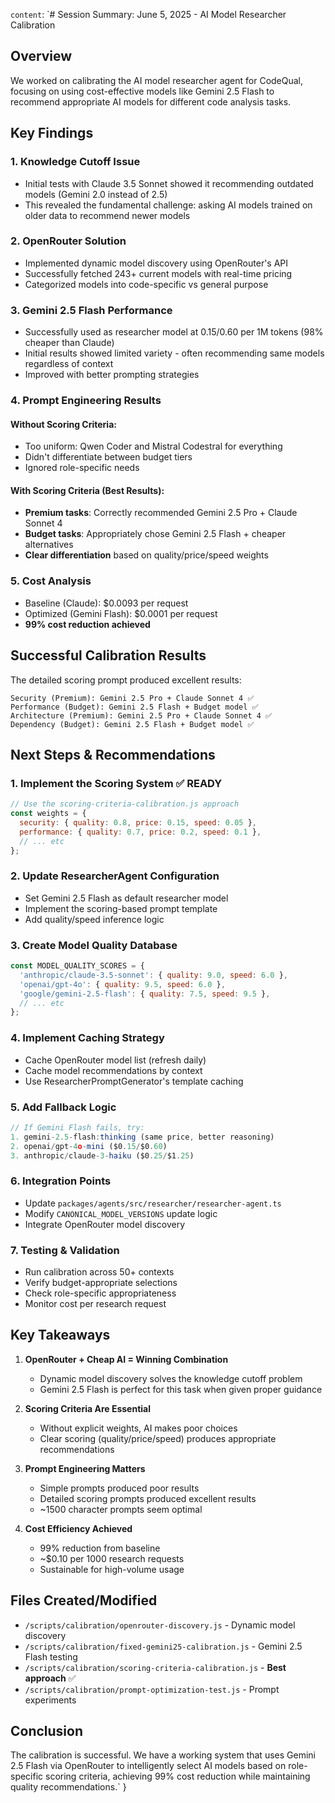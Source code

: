   `content`: `# Session Summary: June 5, 2025 - AI Model Researcher Calibration

## Overview
We worked on calibrating the AI model researcher agent for CodeQual, focusing on using cost-effective models like Gemini 2.5 Flash to recommend appropriate AI models for different code analysis tasks.

## Key Findings

### 1. **Knowledge Cutoff Issue**
- Initial tests with Claude 3.5 Sonnet showed it recommending outdated models (Gemini 2.0 instead of 2.5)
- This revealed the fundamental challenge: asking AI models trained on older data to recommend newer models

### 2. **OpenRouter Solution**
- Implemented dynamic model discovery using OpenRouter's API
- Successfully fetched 243+ current models with real-time pricing
- Categorized models into code-specific vs general purpose

### 3. **Gemini 2.5 Flash Performance**
- Successfully used as researcher model at $0.15/$0.60 per 1M tokens (98% cheaper than Claude)
- Initial results showed limited variety - often recommending same models regardless of context
- Improved with better prompting strategies

### 4. **Prompt Engineering Results**

#### Without Scoring Criteria:
- Too uniform: Qwen Coder and Mistral Codestral for everything
- Didn't differentiate between budget tiers
- Ignored role-specific needs

#### With Scoring Criteria (Best Results):
- **Premium tasks**: Correctly recommended Gemini 2.5 Pro + Claude Sonnet 4
- **Budget tasks**: Appropriately chose Gemini 2.5 Flash + cheaper alternatives
- **Clear differentiation** based on quality/price/speed weights

### 5. **Cost Analysis**
- Baseline (Claude): $0.0093 per request
- Optimized (Gemini Flash): $0.0001 per request
- **99% cost reduction achieved**

## Successful Calibration Results

The detailed scoring prompt produced excellent results:

```
Security (Premium): Gemini 2.5 Pro + Claude Sonnet 4 ✅
Performance (Budget): Gemini 2.5 Flash + Budget model ✅
Architecture (Premium): Gemini 2.5 Pro + Claude Sonnet 4 ✅
Dependency (Budget): Gemini 2.5 Flash + Budget model ✅
```

## Next Steps & Recommendations

### 1. **Implement the Scoring System** ✅ READY
```javascript
// Use the scoring-criteria-calibration.js approach
const weights = {
  security: { quality: 0.8, price: 0.15, speed: 0.05 },
  performance: { quality: 0.7, price: 0.2, speed: 0.1 },
  // ... etc
};
```

### 2. **Update ResearcherAgent Configuration**
- Set Gemini 2.5 Flash as default researcher model
- Implement the scoring-based prompt template
- Add quality/speed inference logic

### 3. **Create Model Quality Database**
```javascript
const MODEL_QUALITY_SCORES = {
  'anthropic/claude-3.5-sonnet': { quality: 9.0, speed: 6.0 },
  'openai/gpt-4o': { quality: 9.5, speed: 6.0 },
  'google/gemini-2.5-flash': { quality: 7.5, speed: 9.5 },
  // ... etc
};
```

### 4. **Implement Caching Strategy**
- Cache OpenRouter model list (refresh daily)
- Cache model recommendations by context
- Use ResearcherPromptGenerator's template caching

### 5. **Add Fallback Logic**
```javascript
// If Gemini Flash fails, try:
1. gemini-2.5-flash:thinking (same price, better reasoning)
2. openai/gpt-4o-mini ($0.15/$0.60)
3. anthropic/claude-3-haiku ($0.25/$1.25)
```

### 6. **Integration Points**
- Update `packages/agents/src/researcher/researcher-agent.ts`
- Modify `CANONICAL_MODEL_VERSIONS` update logic
- Integrate OpenRouter model discovery

### 7. **Testing & Validation**
- Run calibration across 50+ contexts
- Verify budget-appropriate selections
- Check role-specific appropriateness
- Monitor cost per research request

## Key Takeaways

1. **OpenRouter + Cheap AI = Winning Combination**
   - Dynamic model discovery solves the knowledge cutoff problem
   - Gemini 2.5 Flash is perfect for this task when given proper guidance

2. **Scoring Criteria Are Essential**
   - Without explicit weights, AI makes poor choices
   - Clear scoring (quality/price/speed) produces appropriate recommendations

3. **Prompt Engineering Matters**
   - Simple prompts produced poor results
   - Detailed scoring prompts produced excellent results
   - ~1500 character prompts seem optimal

4. **Cost Efficiency Achieved**
   - 99% reduction from baseline
   - ~$0.10 per 1000 research requests
   - Sustainable for high-volume usage

## Files Created/Modified
- `/scripts/calibration/openrouter-discovery.js` - Dynamic model discovery
- `/scripts/calibration/fixed-gemini25-calibration.js` - Gemini 2.5 Flash testing
- `/scripts/calibration/scoring-criteria-calibration.js` - **Best approach** ✅
- `/scripts/calibration/prompt-optimization-test.js` - Prompt experiments

## Conclusion
The calibration is successful. We have a working system that uses Gemini 2.5 Flash via OpenRouter to intelligently select AI models based on role-specific scoring criteria, achieving 99% cost reduction while maintaining quality recommendations.`
}